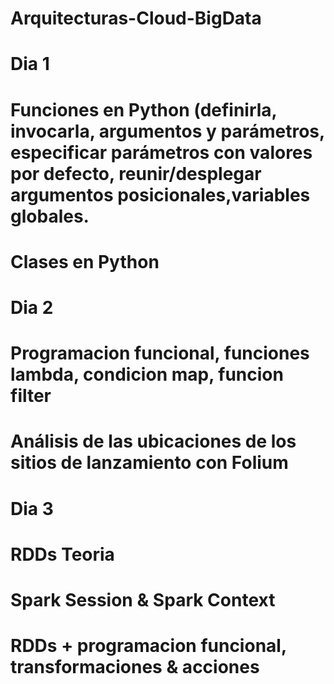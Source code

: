 # Arquitecturas-Cloud-BigData
# Dia 1
# Funciones en Python (definirla, invocarla, argumentos y parámetros, especificar parámetros con valores por defecto, reunir/desplegar argumentos posicionales,variables globales.
# Clases en Python
# Dia 2
# Programacion funcional, funciones lambda, condicion map, funcion filter
# Análisis de las ubicaciones de los sitios de lanzamiento con Folium
# Dia 3
# RDDs Teoria 
# Spark Session & Spark Context
# RDDs + programacion funcional, transformaciones & acciones
